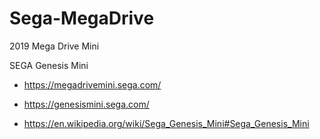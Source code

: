 # Sega-MegaDrive
2019 Mega Drive Mini 

SEGA Genesis Mini

* https://megadrivemini.sega.com/

* https://genesismini.sega.com/

* https://en.wikipedia.org/wiki/Sega_Genesis_Mini#Sega_Genesis_Mini


